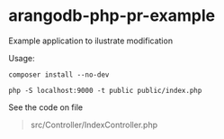 # arangodb-php-pr-example
Example application to ilustrate modification

Usage:

```
composer install --no-dev

php -S localhost:9000 -t public public/index.php
```

See the code on file
> src/Controller/IndexController.php